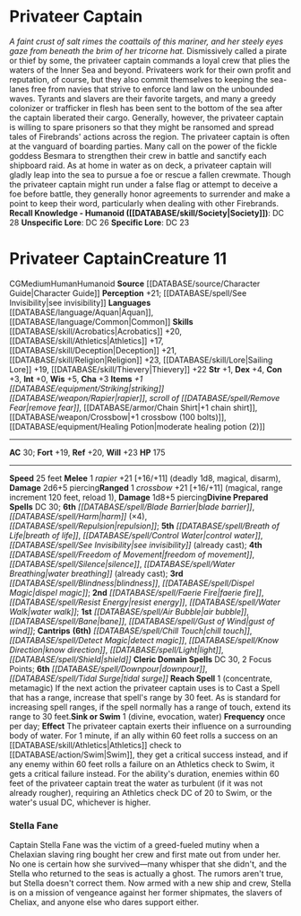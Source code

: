 ﻿---
ac: '30'
alignment: CG
all_resistance: null
burrow_speed: null
charisma: '+3'
climb_speed: null
constitution: '+3'
creature_ability:
- Reach Spell
- Sink or Swim
creature_family: '[[DATABASE/monsterfamily/Firebrands|Firebrands]]'
description: '<i>A faint crust of salt rimes the coattails of this mariner, and her
  steely eyes gaze from beneath the brim of her tricorne hat.</i><br/><br/> Dismissively
  called a pirate or thief by some, the privateer captain commands a loyal crew that
  plies the waters of the Inner Sea and beyond. Privateers work for their own profit
  and reputation, of course, but they also commit themselves to keeping the sea-lanes
  free from navies that strive to enforce land law on the unbounded waves. Tyrants
  and slavers are their favorite targets, and many a greedy colonizer or trafficker
  in flesh has been sent to the bottom of the sea after the captain liberated their
  cargo. Generally, however, the privateer captain is willing to spare prisoners so
  that they might be ransomed and spread tales of Firebrands'' actions across the
  region.<br/><br/> The privateer captain is often at the vanguard of boarding parties.
  Many call on the power of the fickle goddess Besmara to strengthen their crew in
  battle and sanctify each shipboard raid. As at home in water as on deck, a privateer
  captain will gladly leap into the sea to pursue a foe or rescue a fallen crewmate.
  Though the privateer captain might run under a false flag or attempt to deceive
  a foe before battle, they generally honor agreements to surrender and make a point
  to keep their word, particularly when dealing with other Firebrands.<br/><br/><b><u>Recall
  Knowledge - Humanoid</u> ( [[DATABASE/skill/Society|Society]] )</b>: DC 28<br/><b><u>Unspecific
  Lore</u></b>: DC 26<br/><b><u>Specific Lore</u></b>: DC 23'
dexterity: '+4'
element: null
fly_speed: null
fortitude: '+19'
hp: '175'
id: '966'
immunity: null
intelligence: '+0'
land_speed: '25'
language:
- '[[DATABASE/language/Aquan|Aquan]]'
- '[[DATABASE/language/Common|Common]]'
level: '11'
max_speed: '25'
name: Privateer Captain
perception: '+21'
rarity: Common
reflex: '+20'
resistance: null
rus_type_level: null
sense:
- '[[DATABASE/spell/See Invisibility|see invisibility]]'
size: Medium
skill:
- '[[DATABASE/skill/Acrobatics|Acrobatics]] +20'
- '[[DATABASE/skill/Athletics|Athletics]] +17'
- '[[DATABASE/skill/Deception|Deception]] +21'
- '[[DATABASE/skill/Religion|Religion]] +23'
- '[[DATABASE/skill/Lore|Sailing Lore]] +19'
- '[[DATABASE/skill/Thievery|Thievery]] +22'
source: '[[DATABASE/source/Character Guide|Character Guide]]'
speed:
- 25 feet
spell:
- '[[DATABASE/spell/Air Bubble|Air Bubble]]'
- '[[DATABASE/spell/Bane|Bane]]'
- '[[DATABASE/spell/Blade Barrier|Blade Barrier]]'
- '[[DATABASE/spell/Blindness|Blindness]]'
- '[[DATABASE/spell/Breath of Life|Breath of Life]]'
- '[[DATABASE/spell/Chill Touch|Chill Touch]]'
- '[[DATABASE/spell/Control Water|Control Water]]'
- '[[DATABASE/spell/Detect Magic|Detect Magic]]'
- '[[DATABASE/spell/Dispel Magic|Dispel Magic]]'
- '[[DATABASE/spell/Downpour|Downpour]]'
- '[[DATABASE/spell/Faerie Fire|Faerie Fire]]'
- '[[DATABASE/spell/Freedom of Movement|Freedom of Movement]]'
- '[[DATABASE/spell/Gust of Wind|Gust of Wind]]'
- '[[DATABASE/spell/Harm|Harm]]'
- '[[DATABASE/spell/Know Direction|Know Direction]]'
- '[[DATABASE/spell/Light|Light]]'
- '[[DATABASE/spell/Repulsion|Repulsion]]'
- '[[DATABASE/spell/Resist Energy|Resist Energy]]'
- '[[DATABASE/spell/See Invisibility|See Invisibility]]'
- '[[DATABASE/spell/Shield|Shield]]'
- '[[DATABASE/spell/Silence|Silence]]'
- '[[DATABASE/spell/Tidal Surge|TidalSurge]]'
- '[[DATABASE/spell/Water Breathing|Water Breathing]]'
- '[[DATABASE/spell/Water Walk|Water Walk]]'
strength: '+1'
strength_req: '1'
strongest_save:
- Will
swim_speed: null
trait:
- '[[DATABASE/trait/Human|Human]]'
- '[[DATABASE/trait/Humanoid|Humanoid]]'
type: Creature
vision: null
weakest_save:
- Fortitude
weakness: null
will: '+23'
wisdom: '+5'

---
# Privateer Captain

_A faint crust of salt rimes the coattails of this mariner, and her steely eyes gaze from beneath the brim of her tricorne hat._
 Dismissively called a pirate or thief by some, the privateer captain commands a loyal crew that plies the waters of the Inner Sea and beyond. Privateers work for their own profit and reputation, of course, but they also commit themselves to keeping the sea-lanes free from navies that strive to enforce land law on the unbounded waves. Tyrants and slavers are their favorite targets, and many a greedy colonizer or trafficker in flesh has been sent to the bottom of the sea after the captain liberated their cargo. Generally, however, the privateer captain is willing to spare prisoners so that they might be ransomed and spread tales of Firebrands' actions across the region.
 The privateer captain is often at the vanguard of boarding parties. Many call on the power of the fickle goddess Besmara to strengthen their crew in battle and sanctify each shipboard raid. As at home in water as on deck, a privateer captain will gladly leap into the sea to pursue a foe or rescue a fallen crewmate. Though the privateer captain might run under a false flag or attempt to deceive a foe before battle, they generally honor agreements to surrender and make a point to keep their word, particularly when dealing with other Firebrands.
**Recall Knowledge - Humanoid ([[DATABASE/skill/Society|Society]])**: DC 28
**Unspecific Lore**: DC 26
**Specific Lore**: DC 23

# Privateer Captain<span class="item-type">Creature 11</span>

<span class="trait-alignment item-trait">CG</span><span class="trait-size item-trait">Medium</span><span class="item-trait">Human</span><span class="item-trait">Humanoid</span>
**Source** [[DATABASE/source/Character Guide|Character Guide]] 
**Perception** +21; [[DATABASE/spell/See Invisibility|see invisibility]]
**Languages** [[DATABASE/language/Aquan|Aquan]], [[DATABASE/language/Common|Common]]
**Skills** [[DATABASE/skill/Acrobatics|Acrobatics]] +20, [[DATABASE/skill/Athletics|Athletics]] +17, [[DATABASE/skill/Deception|Deception]] +21, [[DATABASE/skill/Religion|Religion]] +23, [[DATABASE/skill/Lore|Sailing Lore]] +19, [[DATABASE/skill/Thievery|Thievery]] +22
**Str** +1, **Dex** +4, **Con** +3, **Int** +0, **Wis** +5, **Cha** +3
**Items** _+1 [[DATABASE/equipment/Striking|striking]] [[DATABASE/weapon/Rapier|rapier]]_, _scroll of [[DATABASE/spell/Remove Fear|remove fear]]_, [[DATABASE/armor/Chain Shirt|+1 chain shirt]], [[DATABASE/weapon/Crossbow|+1 crossbow (100 bolts)]], [[DATABASE/equipment/Healing Potion|moderate healing potion (2)]]

---
**AC** 30; **Fort** +19, **Ref** +20, **Will** +23
**HP** 175

---
**Speed** 25 feet
<span class="in-box-ability">**Melee** <span class="action-icon">1</span> _rapier_ +21 [+16/+11] (deadly 1d8, magical, disarm), **Damage** 2d6+5 piercing</span><span class="in-box-ability">**Ranged** <span class="action-icon">1</span> _crossbow_ +21 [+16/+11] (magical, range increment 120 feet, reload 1), **Damage** 1d8+5 piercing</span>**Divine Prepared Spells** DC 30; **6th** _[[DATABASE/spell/Blade Barrier|blade barrier]]_, _[[DATABASE/spell/Harm|harm]]_ (×4), _[[DATABASE/spell/Repulsion|repulsion]]_; **5th** _[[DATABASE/spell/Breath of Life|breath of life]]_, _[[DATABASE/spell/Control Water|control water]]_, _[[DATABASE/spell/See Invisibility|see invisibility]]_ (already cast); **4th** _[[DATABASE/spell/Freedom of Movement|freedom of movement]]_, _[[DATABASE/spell/Silence|silence]]_, _[[DATABASE/spell/Water Breathing|water breathing]]_ (already cast); **3rd** _[[DATABASE/spell/Blindness|blindness]]_, _[[DATABASE/spell/Dispel Magic|dispel magic]]_; **2nd** _[[DATABASE/spell/Faerie Fire|faerie fire]]_, _[[DATABASE/spell/Resist Energy|resist energy]]_, _[[DATABASE/spell/Water Walk|water walk]]_; **1st** _[[DATABASE/spell/Air Bubble|air bubble]]_, _[[DATABASE/spell/Bane|bane]]_, _[[DATABASE/spell/Gust of Wind|gust of wind]]_; **Cantrips** **(6th)** _[[DATABASE/spell/Chill Touch|chill touch]]_, _[[DATABASE/spell/Detect Magic|detect magic]]_, _[[DATABASE/spell/Know Direction|know direction]]_, _[[DATABASE/spell/Light|light]]_, _[[DATABASE/spell/Shield|shield]]_
**Cleric Domain Spells** DC 30, 2 Focus Points; **6th** _[[DATABASE/spell/Downpour|downpour]]_, _[[DATABASE/spell/Tidal Surge|tidal surge]]_
<span class="in-box-ability">**Reach Spell** <span class="action-icon">1</span> (concentrate, metamagic) If the next action the privateer captain uses is to Cast a Spell that has a range, increase that spell's range by 30 feet. As is standard for increasing spell ranges, if the spell normally has a range of touch, extend its range to 30 feet.</span><span class="in-box-ability">**Sink or Swim** <span class="action-icon">1</span> (divine, evocation, water) **Frequency** once per day; **Effect** The privateer captain exerts their influence on a surrounding body of water. For 1 minute, if an ally within 60 feet rolls a success on an [[DATABASE/skill/Athletics|Athletics]] check to [[DATABASE/action/Swim|Swim]], they get a critical success instead, and if any enemy within 60 feet rolls a failure on an Athletics check to Swim, it gets a critical failure instead. For the ability's duration, enemies within 60 feet of the privateer captain treat the water as turbulent (if it was not already rougher), requiring an Athletics check DC of 20 to Swim, or the water's usual DC, whichever is higher.</span>

### Stella Fane

Captain Stella Fane was the victim of a greed-fueled mutiny when a Chelaxian slaving ring bought her crew and first mate out from under her. No one is certain how she survived—many whisper that she didn't, and the Stella who returned to the seas is actually a ghost. The rumors aren't true, but Stella doesn't correct them. Now armed with a new ship and crew, Stella is on a mission of vengeance against her former shipmates, the slavers of Cheliax, and anyone else who dares support either.